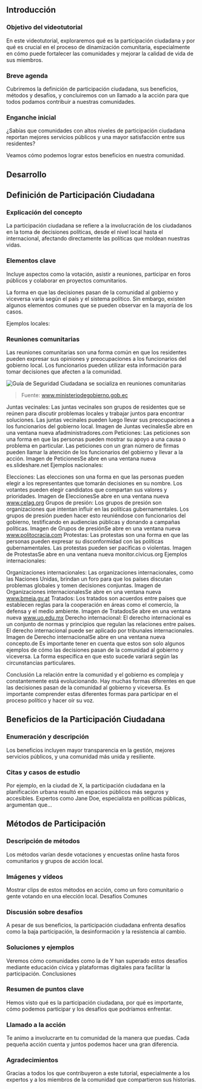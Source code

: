 ## Introducción

### Objetivo del videotutorial

En este videotutorial, exploraremos qué es la participación ciudadana y por qué es crucial en el proceso de dinamización comunitaria, especialmente en cómo puede fortalecer las comunidades y mejorar la calidad de vida de sus miembros.

### Breve agenda

Cubriremos la definición de participación ciudadana, sus beneficios, métodos y desafíos, y concluiremos con un llamado a la acción para que todos podamos contribuir a nuestras comunidades.

### Enganche inicial

¿Sabías que comunidades con altos niveles de participación ciudadana reportan mejores servicios públicos y una mayor satisfacción entre sus residentes?

Veamos cómo podemos lograr estos beneficios en nuestra comunidad.


## Desarrollo

## Definición de Participación Ciudadana

### Explicación del concepto

La participación ciudadana se refiere a la involucración de los ciudadanos en la toma de decisiones políticas, desde el nivel local hasta el internacional, afectando directamente las políticas que moldean nuestras vidas.

### Elementos clave

Incluye aspectos como la votación, asistir a reuniones, participar en foros públicos y colaborar en proyectos comunitarios.

La forma en que las decisiones pasan de la comunidad al gobierno y viceversa varía según el país y el sistema político. Sin embargo, existen algunos elementos comunes que se pueden observar en la mayoría de los casos.

Ejemplos locales:

### Reuniones comunitarias

Las reuniones comunitarias son una forma común en que los residentes pueden expresar sus opiniones y preocupaciones a los funcionarios del gobierno local. Los funcionarios pueden utilizar esta información para tomar decisiones que afecten a la comunidad.

![Guía de Seguridad Ciudadana se socializa en reuniones comunitarias](img01.png)
> Fuente: www.ministeriodegobierno.gob.ec

Juntas vecinales: Las juntas vecinales son grupos de residentes que se reúnen para discutir problemas locales y trabajar juntos para encontrar soluciones. Las juntas vecinales pueden luego llevar sus preocupaciones a los funcionarios del gobierno local.
Imagen de Juntas vecinalesSe abre en una ventana nueva
afadministradores.com
Peticiones: Las peticiones son una forma en que las personas pueden mostrar su apoyo a una causa o problema en particular. Las peticiones con un gran número de firmas pueden llamar la atención de los funcionarios del gobierno y llevar a la acción.
Imagen de PeticionesSe abre en una ventana nueva
es.slideshare.net
Ejemplos nacionales:

Elecciones: Las elecciones son una forma en que las personas pueden elegir a los representantes que tomarán decisiones en su nombre. Los votantes pueden elegir candidatos que compartan sus valores y prioridades.
Imagen de EleccionesSe abre en una ventana nueva
www.celag.org
Grupos de presión: Los grupos de presión son organizaciones que intentan influir en las políticas gubernamentales. Los grupos de presión pueden hacer esto reuniéndose con funcionarios del gobierno, testificando en audiencias públicas y donando a campañas políticas.
Imagen de Grupos de presiónSe abre en una ventana nueva
www.politocracia.com
Protestas: Las protestas son una forma en que las personas pueden expresar su disconformidad con las políticas gubernamentales. Las protestas pueden ser pacíficas o violentas.
Imagen de ProtestasSe abre en una ventana nueva
monitor.civicus.org
Ejemplos internacionales:

Organizaciones internacionales: Las organizaciones internacionales, como las Naciones Unidas, brindan un foro para que los países discutan problemas globales y tomen decisiones conjuntas.
Imagen de Organizaciones internacionalesSe abre en una ventana nueva
www.bmeia.gv.at
Tratados: Los tratados son acuerdos entre países que establecen reglas para la cooperación en áreas como el comercio, la defensa y el medio ambiente.
Imagen de TratadosSe abre en una ventana nueva
www.uo.edu.mx
Derecho internacional: El derecho internacional es un conjunto de normas y principios que regulan las relaciones entre países. El derecho internacional puede ser aplicado por tribunales internacionales.
Imagen de Derecho internacionalSe abre en una ventana nueva
concepto.de
Es importante tener en cuenta que estos son solo algunos ejemplos de cómo las decisiones pasan de la comunidad al gobierno y viceversa. La forma específica en que esto sucede variará según las circunstancias particulares.

Conclusión
La relación entre la comunidad y el gobierno es compleja y constantemente está evolucionando. Hay muchas formas diferentes en que las decisiones pasan de la comunidad al gobierno y viceversa. Es importante comprender estas diferentes formas para participar en el proceso político y hacer oír su voz.


## Beneficios de la Participación Ciudadana

### Enumeración y descripción

Los beneficios incluyen mayor transparencia en la gestión, mejores servicios públicos, y una comunidad más unida y resiliente.

### Citas y casos de estudio

Por ejemplo, en la ciudad de X, la participación ciudadana en la planificación urbana resultó en espacios públicos más seguros y accesibles. Expertos como Jane Doe, especialista en políticas públicas, argumentan que...


## Métodos de Participación

### Descripción de métodos

Los métodos varían desde votaciones y encuestas online hasta foros comunitarios y grupos de acción local.

### Imágenes y vídeos

Mostrar clips de estos métodos en acción, como un foro comunitario o gente votando en una elección local.
Desafíos Comunes

### Discusión sobre desafíos

A pesar de sus beneficios, la participación ciudadana enfrenta desafíos como la baja participación, la desinformación y la resistencia al cambio.

### Soluciones y ejemplos

Veremos cómo comunidades como la de Y han superado estos desafíos mediante educación cívica y plataformas digitales para facilitar la participación.
Conclusiones

### Resumen de puntos clave

Hemos visto qué es la participación ciudadana, por qué es importante, cómo podemos participar y los desafíos que podríamos enfrentar.

### Llamado a la acción

Te animo a involucrarte en tu comunidad de la manera que puedas. Cada pequeña acción cuenta y juntos podemos hacer una gran diferencia.

### Agradecimientos

Gracias a todos los que contribuyeron a este tutorial, especialmente a los expertos y a los miembros de la comunidad que compartieron sus historias.